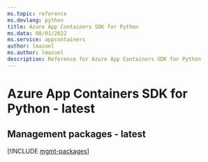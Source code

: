 ```yaml
---
ms.topic: reference
ms.devlang: python
title: Azure App Containers SDK for Python
ms.data: 08/01/2022
ms.service: appcontainers
author: lmazuel
ms.author: lmazuel
description: Reference for Azure App Containers SDK for Python
---
```

# Azure App Containers SDK for Python - latest

## Management packages - latest
[!INCLUDE [mgmt-packages](app-containers-mgmt-index.md)]